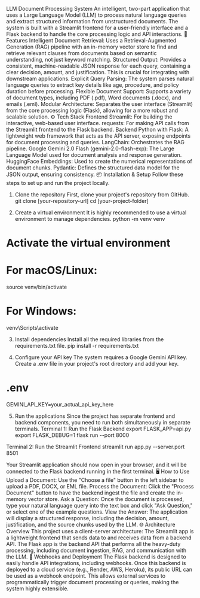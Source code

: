 LLM Document Processing System
An intelligent, two-part application that uses a Large Language Model (LLM) to process natural language queries and extract structured information from unstructured documents. The system is built with a Streamlit frontend for a user-friendly interface and a Flask backend to handle the core processing logic and API interactions.
🚀 Features
Intelligent Document Retrieval: Uses a Retrieval-Augmented Generation (RAG) pipeline with an in-memory vector store to find and retrieve relevant clauses from documents based on semantic understanding, not just keyword matching.
Structured Output: Provides a consistent, machine-readable JSON response for each query, containing a clear decision, amount, and justification. This is crucial for integrating with downstream applications.
Explicit Query Parsing: The system parses natural language queries to extract key details like age, procedure, and policy duration before processing.
Flexible Document Support: Supports a variety of document types, including PDF (.pdf), Word documents (.docx), and emails (.eml).
Modular Architecture: Separates the user interface (Streamlit) from the core processing logic (Flask), allowing for a more robust and scalable solution.
⚙️ Tech Stack
Frontend
Streamlit: For building the interactive, web-based user interface.
requests: For making API calls from the Streamlit frontend to the Flask backend.
Backend
Python with Flask: A lightweight web framework that acts as the API server, exposing endpoints for document processing and queries.
LangChain: Orchestrates the RAG pipeline.
Google Gemini 2.0 Flash (gemini-2.0-flash-exp): The Large Language Model used for document analysis and response generation.
HuggingFace Embeddings: Used to create the numerical representations of document chunks.
Pydantic: Defines the structured data model for the JSON output, ensuring consistency.
📦 Installation & Setup
Follow these steps to set up and run the project locally.
1. Clone the repository
First, clone your project's repository from GitHub.
git clone [your-repository-url]
cd [your-project-folder]


2. Create a virtual environment
It is highly recommended to use a virtual environment to manage dependencies.
python -m venv venv
# Activate the virtual environment
# For macOS/Linux:
source venv/bin/activate
# For Windows:
venv\Scripts\activate


3. Install dependencies
Install all the required libraries from the requirements.txt file.
pip install -r requirements.txt


4. Configure your API key
The system requires a Google Gemini API key. Create a .env file in your project's root directory and add your key.
# .env
GEMINI_API_KEY=your_actual_api_key_here


5. Run the applications
Since the project has separate frontend and backend components, you need to run both simultaneously in separate terminals.
Terminal 1: Run the Flask Backend
export FLASK_APP=api.py
export FLASK_DEBUG=1
flask run --port 8000


Terminal 2: Run the Streamlit Frontend
streamlit run app.py --server.port 8501


Your Streamlit application should now open in your browser, and it will be connected to the Flask backend running in the first terminal.
🖥️ How to Use
Upload a Document: Use the "Choose a file" button in the left sidebar to upload a PDF, DOCX, or EML file.
Process the Document: Click the "Process Document" button to have the backend ingest the file and create the in-memory vector store.
Ask a Question: Once the document is processed, type your natural language query into the text box and click "Ask Question," or select one of the example questions.
View the Answer: The application will display a structured response, including the decision, amount, justification, and the source chunks used by the LLM.
🌐 Architecture Overview
This project uses a client-server architecture:
The Streamlit app is a lightweight frontend that sends data to and receives data from a backend API.
The Flask app is the backend API that performs all the heavy-duty processing, including document ingestion, RAG, and communication with the LLM.
🔗 Webhooks and Deployment
The Flask backend is designed to easily handle API integrations, including webhooks. Once this backend is deployed to a cloud service (e.g., Render, AWS, Heroku), its public URL can be used as a webhook endpoint. This allows external services to programmatically trigger document processing or queries, making the system highly extensible.
